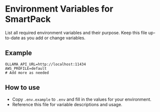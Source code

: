 <!--
This file documents environment variables, setup, and configuration for SmartPack.
Keep this comment at the top; do not overwrite or remove it when updating the document.

How to update: Add or update entries whenever you add, remove, or change environment variables, setup steps, or configuration. Review after onboarding or infra changes.
-->

# Environment Variables for SmartPack

List all required environment variables and their purpose. Keep this file up-to-date as you add or change variables.

## Example

```
OLLAMA_API_URL=http://localhost:11434
AWS_PROFILE=default
# Add more as needed
```

## How to use

- Copy `.env.example` to `.env` and fill in the values for your environment.
- Reference this file for variable descriptions and usage.
